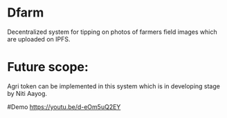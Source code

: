 # Dfarm
Decentralized system for tipping on photos of farmers field images which are uploaded on IPFS.

# Future scope: 
 Agri token can be implemented in this system which is in developing stage by Niti Aayog.

#Demo
https://youtu.be/d-eOm5uQ2EY
